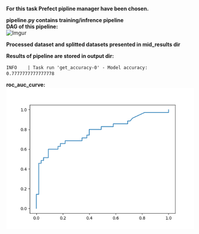 **For this task Prefect pipline manager have been chosen.**  
  
**pipeline.py contains training/infrence pipeline**  
**DAG of this pipeline:**  
![Imgur](https://i.imgur.com/6XaXLvW.png)  
  
**Processed dataset and splitted datasets presented in mid_results dir**
  
**Results of pipeline are stored in output dir:**  
```
INFO    | Task run 'get_accuracy-0' - Model accuracy: 0.7777777777777778  
```  
**roc_auc_curve:**  
![github](https://github.com/olegbaryshnikov/engineering-practices-ml/blob/main/hw3/output/roc_auc_curve.png?raw=true)